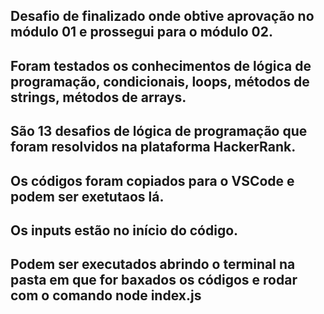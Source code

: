 ## Desafio de finalizado onde obtive aprovação no módulo 01 e prossegui para o módulo 02.

## Foram testados os conhecimentos de lógica de programação, condicionais, loops, métodos de strings, métodos de arrays.

## São 13 desafios de lógica de programação que foram resolvidos na plataforma HackerRank.

## Os códigos foram copiados para o VSCode e podem ser exetutaos lá.

## Os inputs estão no início do código.

## Podem ser executados abrindo o terminal na pasta em que for baxados os códigos e rodar com o comando node index.js




